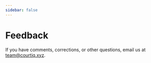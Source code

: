 ```yaml
---
sidebar: false
---
```


# Feedback

If you have comments, corrections, or other questions, email us at <team@courtiq.xyz>.
